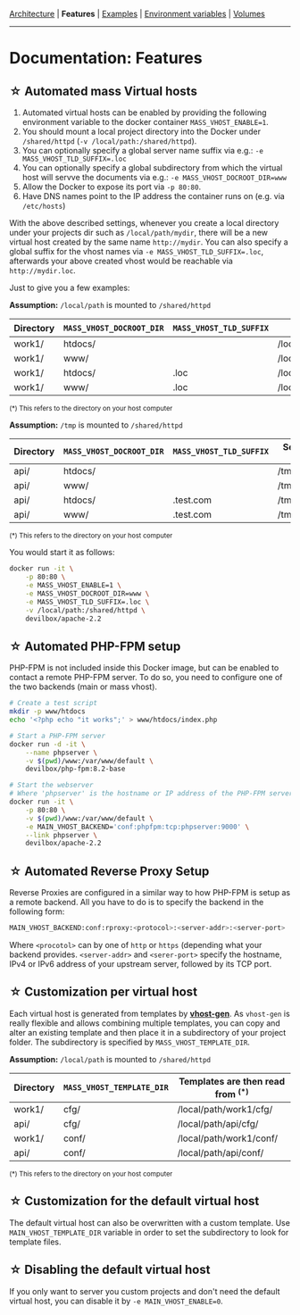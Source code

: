 [Architecture](architecture.md) |
**Features** |
[Examples](examples.md) |
[Environment variables](environment-variables.md) |
[Volumes](volumes.md)

---

# Documentation: Features


## ☆ Automated mass Virtual hosts

1. Automated virtual hosts can be enabled by providing the following environment variable to the docker container `MASS_VHOST_ENABLE=1`.
2. You should mount a local project directory into the Docker under `/shared/httpd` (`-v /local/path:/shared/httpd`).
3. You can optionally specify a global server name suffix via e.g.: `-e MASS_VHOST_TLD_SUFFIX=.loc`
4. You can optionally specify a global subdirectory from which the virtual host will servve the documents via e.g.: `-e MASS_VHOST_DOCROOT_DIR=www`
5. Allow the Docker to expose its port via `-p 80:80`.
6. Have DNS names point to the IP address the container runs on (e.g. via `/etc/hosts`)

With the above described settings, whenever you create a local directory under your projects dir
such as `/local/path/mydir`, there will be a new virtual host created by the same name
`http://mydir`. You can also specify a global suffix for the vhost names via
`-e MASS_VHOST_TLD_SUFFIX=.loc`, afterwards your above created vhost would be reachable via
`http://mydir.loc`.

Just to give you a few examples:

**Assumption:** `/local/path` is mounted to `/shared/httpd`

| Directory | `MASS_VHOST_DOCROOT_DIR` | `MASS_VHOST_TLD_SUFFIX` | Serving from <sup>(*)</sup> | Via                  |
|-----------|--------------------------|-------------------------|--------------------------|----------------------|
| work1/    | htdocs/                  |                         | /local/path/work1/htdocs | http://work1         |
| work1/    | www/                     |                         | /local/path/work1/www    | http://work1         |
| work1/    | htdocs/                  | .loc                    | /local/path/work1/htdocs | http://work1.loc     |
| work1/    | www/                     | .loc                    | /local/path/work1/www    | http://work1.loc     |

<sub>(*) This refers to the directory on your host computer</sub>

**Assumption:** `/tmp` is mounted to `/shared/httpd`

| Directory | `MASS_VHOST_DOCROOT_DIR` | `MASS_VHOST_TLD_SUFFIX` | Serving from <sup>(*)</sup> | Via                  |
|-----------|--------------------------|-------------------------|--------------------------|----------------------|
| api/      | htdocs/                  |                         | /tmp/api/htdocs          | http://api           |
| api/      | www/                     |                         | /tmp/api/www             | http://api           |
| api/      | htdocs/                  | .test.com               | /tmp/api/htdocs          | http://api.test.com  |
| api/      | www/                     | .test.com               | /tmp/api/www             | http://api.test.com  |

<sub>(*) This refers to the directory on your host computer</sub>

You would start it as follows:

```bash
docker run -it \
    -p 80:80 \
    -e MASS_VHOST_ENABLE=1 \
    -e MASS_VHOST_DOCROOT_DIR=www \
    -e MASS_VHOST_TLD_SUFFIX=.loc \
    -v /local/path:/shared/httpd \
    devilbox/apache-2.2
```



## ☆ Automated PHP-FPM setup

PHP-FPM is not included inside this Docker image, but can be enabled to contact a remote PHP-FPM server. To do so, you need to configure one of the two backends (main or mass vhost).
```bash
# Create a test script
mkdir -p www/htdocs
echo '<?php echo "it works";' > www/htdocs/index.php

# Start a PHP-FPM server
docker run -d -it \
    --name phpserver \
    -v $(pwd)/www:/var/www/default \
    devilbox/php-fpm:8.2-base

# Start the webserver
# Where 'phpserver' is the hostname or IP address of the PHP-FPM server
docker run -it \
    -p 80:80 \
    -v $(pwd)/www:/var/www/default \
    -e MAIN_VHOST_BACKEND='conf:phpfpm:tcp:phpserver:9000' \
    --link phpserver \
    devilbox/apache-2.2
```



## ☆ Automated Reverse Proxy Setup

Reverse Proxies are configured in a similar way to how PHP-FPM is setup as a remote backend. All you have to do is to specify the backend in the following form:
```bash
MAIN_VHOST_BACKEND:conf:rproxy:<protocol>:<server-addr>:<server-port>
```
Where `<procotol>` can by one of `http` or `https` (depending what your backend provides. `<server-addr>` and `<serer-port>` specify the hostname, IPv4 or IPv6 address of your upstream server, followed by its TCP port.



## ☆ Customization per virtual host

Each virtual host is generated from templates by **[vhost-gen](https://github.com/devilbox/vhost-gen/tree/master/etc/templates)**. As `vhost-gen` is really flexible and allows combining multiple templates, you can copy and alter an existing template and then place it in a subdirectory of your project folder. The subdirectory is specified by `MASS_VHOST_TEMPLATE_DIR`.

**Assumption:** `/local/path` is mounted to `/shared/httpd`

| Directory | `MASS_VHOST_TEMPLATE_DIR` | Templates are then read from <sup>(*)</sup> |
|-----------|------------------|------------------------------|
| work1/    | cfg/             | /local/path/work1/cfg/       |
| api/      | cfg/             | /local/path/api/cfg/         |
| work1/    | conf/            | /local/path/work1/conf/      |
| api/      | conf/            | /local/path/api/conf/        |

<sub>(*) This refers to the directory on your host computer</sub>



## ☆ Customization for the default virtual host

The default virtual host can also be overwritten with a custom template. Use `MAIN_VHOST_TEMPLATE_DIR` variable in order to set the subdirectory to look for template files.



## ☆ Disabling the default virtual host

If you only want to server you custom projects and don't need the default virtual host, you can disable it by `-e MAIN_VHOST_ENABLE=0`.
